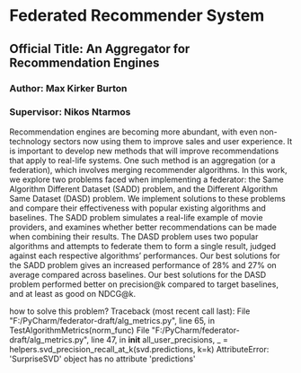 # Federated Recommender System
## Official Title: An Aggregator for Recommendation Engines

### Author: Max Kirker Burton
### Supervisor: Nikos Ntarmos

Recommendation engines are becoming more abundant, with even non-technology sectors now using them to improve sales and user experience. It is important to develop new methods that will improve recommendations that apply to real-life systems. One such method is an aggregation (or a federation), which involves merging recommender algorithms. In this work, we explore two problems faced when implementing a federator: the Same Algorithm Different Dataset (SADD) problem, and the Different Algorithm Same Dataset (DASD) problem. We implement solutions to these problems and compare their effectiveness with popular existing algorithms and baselines. The SADD problem simulates a real-life example of movie providers, and examines whether better recommendations can be made when combining their results. The DASD problem uses two popular algorithms and attempts to federate them to form a single result, judged against each respective algorithms’ performances. Our best solutions for the SADD problem gives an increased performance of 28% and 27% on average compared across baselines. Our best solutions for the DASD problem performed better on precision@k compared to target baselines, and at least as good on NDCG@k.

how to solve this problem?
Traceback (most recent call last):
  File "F:/PyCharm/federator-draft/alg_metrics.py", line 65, in <module>
    TestAlgorithmMetrics(norm_func)
  File "F:/PyCharm/federator-draft/alg_metrics.py", line 47, in __init__
    all_user_precisions, _ = helpers.svd_precision_recall_at_k(svd.predictions, k=k)
AttributeError: 'SurpriseSVD' object has no attribute 'predictions'
